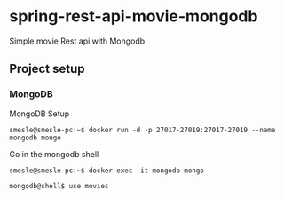 # spring-rest-api-movie-mongodb
Simple movie Rest api with Mongodb

## Project setup
### MongoDB

MongoDB Setup
```console
smesle@smesle-pc:~$ docker run -d -p 27017-27019:27017-27019 --name mongodb mongo
```
Go in the mongodb shell
```console
smesle@smesle-pc:~$ docker exec -it mongodb mongo
```

```console
mongodb@shell$ use movies
```
